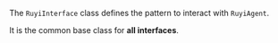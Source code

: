 The `RuyiInterface` class defines the pattern to interact with `RuyiAgent`.

It is the common base class for **all interfaces**.